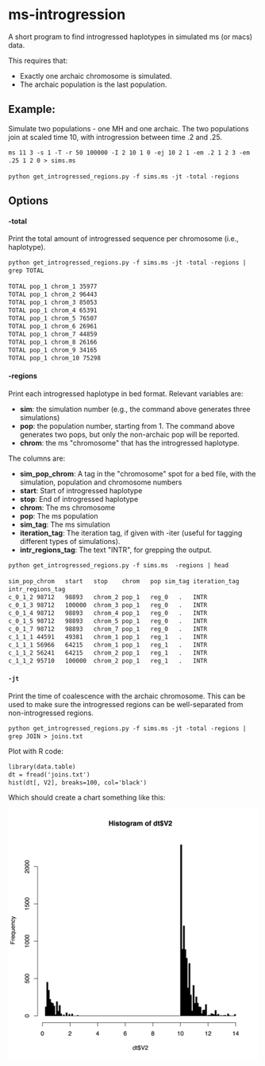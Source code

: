 # ms-introgression
A short program to find introgressed haplotypes in simulated ms (or macs) data.

This requires that:
* Exactly one archaic chromosome is simulated.
* The archaic population is the last population.

## Example:

Simulate two populations - one MH and one archaic.  The two populations join at scaled time 10, with introgression between time .2 and .25.

```
ms 11 3 -s 1 -T -r 50 100000 -I 2 10 1 0 -ej 10 2 1 -em .2 1 2 3 -em .25 1 2 0 > sims.ms

python get_introgressed_regions.py -f sims.ms -jt -total -regions
```

## Options

#### -total
Print the total amount of introgressed sequence per chromosome (i.e., haplotype).

```
python get_introgressed_regions.py -f sims.ms -jt -total -regions | grep TOTAL

TOTAL pop_1 chrom_1 35977
TOTAL pop_1 chrom_2 96443
TOTAL pop_1 chrom_3 85053
TOTAL pop_1 chrom_4 65391
TOTAL pop_1 chrom_5 76507
TOTAL pop_1 chrom_6 26961
TOTAL pop_1 chrom_7 44859
TOTAL pop_1 chrom_8 26166
TOTAL pop_1 chrom_9 34165
TOTAL pop_1 chrom_10 75298
```

#### -regions
Print each introgressed haplotype in bed format.  Relevant variables are:
* **sim**: the simulation number (e.g., the command above generates three simulations)
* **pop**: the population number, starting from 1.  The command above generates two pops, but only the non-archaic pop will be reported.
* **chrom**: the ms "chromosome" that has the introgressed haplotype.

The columns are:

* **sim_pop_chrom**: A tag in the "chromosome" spot for a bed file, with the simulation, population and chromosome numbers
* **start**: Start of introgressed haplotype
* **stop**: End of introgressed haplotype
* **chrom**: The ms chromosome
* **pop**: The ms population
* **sim_tag**: The ms simulation
* **iteration_tag**: The iteration tag, if given with -iter (useful for tagging different types of simulations).
* **intr_regions_tag**: The text "INTR", for grepping the output.

```
python get_introgressed_regions.py -f sims.ms  -regions | head

sim_pop_chrom	start	stop	chrom	pop	sim_tag	iteration_tag	intr_regions_tag
c_0_1_2	98712	98893	chrom_2	pop_1	reg_0	.	INTR
c_0_1_3	98712	100000	chrom_3	pop_1	reg_0	.	INTR
c_0_1_4	98712	98893	chrom_4	pop_1	reg_0	.	INTR
c_0_1_5	98712	98893	chrom_5	pop_1	reg_0	.	INTR
c_0_1_7	98712	98893	chrom_7	pop_1	reg_0	.	INTR
c_1_1_1	44591	49381	chrom_1	pop_1	reg_1	.	INTR
c_1_1_1	56966	64215	chrom_1	pop_1	reg_1	.	INTR
c_1_1_2	56241	64215	chrom_2	pop_1	reg_1	.	INTR
c_1_1_2	95710	100000	chrom_2	pop_1	reg_1	.	INTR
```

#### `-jt`
Print the time of coalescence with the archaic chromosome.  This can be used to make sure the introgressed regions can be well-separated from non-introgressed regions.

```
python get_introgressed_regions.py -f sims.ms -jt -total -regions | grep JOIN > joins.txt
```

Plot with R code:
```
library(data.table)
dt = fread('joins.txt')
hist(dt[, V2], breaks=100, col='black')
```

Which should create a chart something like this:

![join times chart](/figures/example_jt_hist.png)
